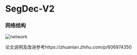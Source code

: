 # SegDec-V2

### 网络结构
![network](https://github.com/Alleycat404/SegDec-V2/assets/104205219/6870ca28-20c3-4b37-8660-813695c649bf)


论文说明及改进参考https://zhuanlan.zhihu.com/p/606974350
